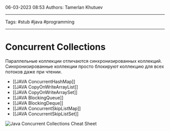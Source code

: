 06-03-2023
08:53
Authors: Tamerlan Khutuev
***
Tags: #stub #java #programming 
***
# Concurrent Collections
Параллельные коллекции отличаются синхронизированных коллекций. Синхронизированные коллекции просто блокируют коллекцию для всех потоков даже при чтении. 

- [[JAVA ConcurrentHashMap]]
- [[JAVA CopyOnWriteArrayList]]
- [[JAVA CopyOnWriteArraySet]]
- [[JAVA BlockingQueue]]
- [[JAVA BlockingDeque]]
- [[JAVA ConcurrentSkipListMap]]
- [[JAVA ConcurrentSkipListSet]]

![Java Concurrent Collections Cheat Sheet](https://www.logicbig.com/tutorials/core-java-tutorial/java-collections/concurrent-collection-cheatsheet/images/collection-imp.png)


